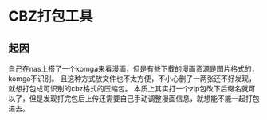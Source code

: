 # CBZ打包工具

## 起因

自己在nas上搭了一个komga来看漫画，但是有些下载的漫画资源是图片格式的，komga不识别。
且这种方式放文件也不太方便，不小心删了一两张还不好发现，就想打包成可识别的cbz格式的压缩包。
本质上其实打一个zip包改下后缀名就可以了，但是发现打完包后上传还需要自己手动调整漫画信息，就想能不能一起打包进去。